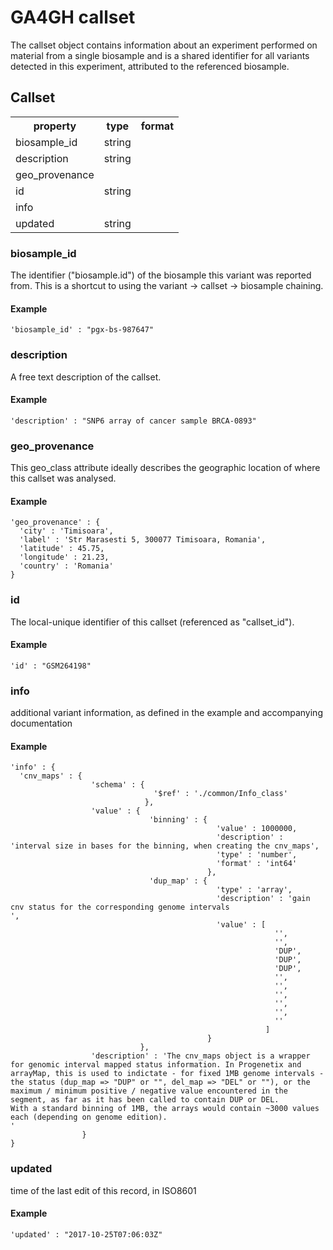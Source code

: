 # GA4GH __callset__  

The callset object contains information about an experiment performed on material from a single biosample and is a shared identifier for all variants detected in this experiment, attributed to the referenced biosample. 

## Callset

<table>
<tr>
  <th>property</th>
  <th>type</th>
  <th>format</th>
</tr>
<tr>
  <td>biosample_id</td>
  <td>string</td>
  <td></td>
</tr>
<tr>
  <td>description</td>
  <td>string</td>
  <td></td>
</tr>
<tr>
  <td>geo_provenance</td>
  <td></td>
  <td></td>
</tr>
<tr>
  <td>id</td>
  <td>string</td>
  <td></td>
</tr>
<tr>
  <td>info</td>
  <td></td>
  <td></td>
</tr>
<tr>
  <td>updated</td>
  <td>string</td>
  <td></td>
</tr>
</table>

### biosample_id

The identifier ("biosample.id") of the biosample this variant was reported from. This is a shortcut to using the variant -> callset -> biosample chaining.

#### Example

```
'biosample_id' : "pgx-bs-987647"
```
### description

A free text description of the callset.

#### Example

```
'description' : "SNP6 array of cancer sample BRCA-0893"
```
### geo_provenance

This geo_class attribute ideally describes the geographic location of where this callset was analysed.


#### Example

```
'geo_provenance' : {
  'city' : 'Timisoara',
  'label' : 'Str Marasesti 5, 300077 Timisoara, Romania',
  'latitude' : 45.75,
  'longitude' : 21.23,
  'country' : 'Romania'
}
```
### id

The local-unique identifier of this callset (referenced as "callset_id").

#### Example

```
'id' : "GSM264198"
```
### info

additional variant information, as defined in the example and accompanying documentation

#### Example

```
'info' : {
  'cnv_maps' : {
                  'schema' : {
                                '$ref' : './common/Info_class'
                              },
                  'value' : {
                               'binning' : {
                                              'value' : 1000000,
                                              'description' : 'interval size in bases for the binning, when creating the cnv_maps',
                                              'type' : 'number',
                                              'format' : 'int64'
                                            },
                               'dup_map' : {
                                              'type' : 'array',
                                              'description' : 'gain cnv status for the corresponding genome intervals
',
                                              'value' : [
                                                           '',
                                                           '',
                                                           'DUP',
                                                           'DUP',
                                                           'DUP',
                                                           '',
                                                           '',
                                                           '',
                                                           '',
                                                           '',
                                                           ''
                                                         ]
                                            }
                             },
                  'description' : 'The cnv_maps object is a wrapper for genomic interval mapped status information. In Progenetix and arrayMap, this is used to indictate - for fixed 1MB genome intervals - the status (dup_map => "DUP" or "", del_map => "DEL" or ""), or the maximum / minimum positive / negative value encountered in the segment, as far as it has been called to contain DUP or DEL.
With a standard binning of 1MB, the arrays would contain ~3000 values each (depending on genome edition).
'
                }
}
```
### updated

time of the last edit of this record, in ISO8601

#### Example

```
'updated' : "2017-10-25T07:06:03Z"
```

